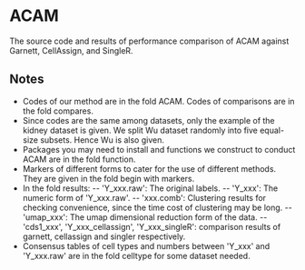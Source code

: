 # ACAM

The source code and results of performance comparison of ACAM against Garnett, CellAssign, and SingleR.

## Notes

- Codes of our method are in the fold ACAM. Codes of comparisons are in the fold compares. 
- Since codes are the same among datasets, only the example of the kidney dataset is given. We split Wu dataset randomly into five equal-size subsets. Hence Wu is also given.
- Packages you may need to install and functions we construct to conduct ACAM are in the fold function.
- Markers of different forms to cater for the use of different methods. They are given in the fold begin with markers.
- In the fold results:
-- 'Y_xxx.raw': The original labels.
-- 'Y_xxx': The numeric form of 'Y_xxx.raw'.
-- 'xxx.comb': Clustering results for checking convenience, since the time cost of clustering may be long.
-- 'umap_xxx': The umap dimensional reduction form of the data.
-- 'cds1_xxx', 'Y_xxx_cellassign', 'Y_xxx_singleR': comparison results of garnett, cellassign and singler respectively.
- Consensus tables of cell types and numbers between 'Y_xxx' and 'Y_xxx.raw' are in the fold celltype for some dataset needed.
